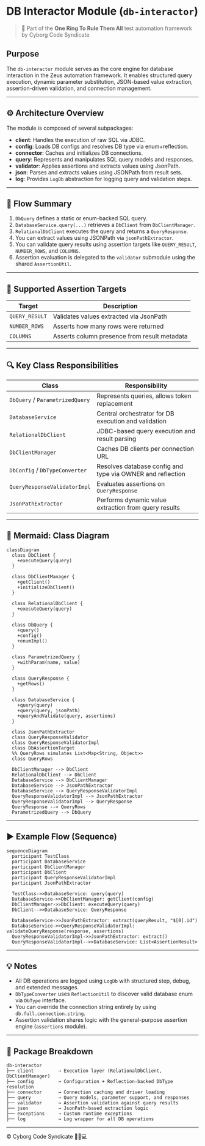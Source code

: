 # DB Interactor Module (`db-interactor`)

> 💍 Part of the **One Ring To Rule Them All** test automation framework by Cyborg Code Syndicate

## Purpose

The `db-interactor` module serves as the core engine for database interaction in the Zeus automation framework. It enables structured query execution, dynamic parameter substitution, JSON-based value extraction, assertion-driven validation, and connection management.

---

## ⚙️ Architecture Overview

The module is composed of several subpackages:

- **client**: Handles the execution of raw SQL via JDBC.
- **config**: Loads DB configs and resolves DB type via enum+reflection.
- **connector**: Caches and initializes DB connections.
- **query**: Represents and manipulates SQL query models and responses.
- **validator**: Applies assertions and extracts values using JsonPath.
- **json**: Parses and extracts values using JSONPath from result sets.
- **log**: Provides `LogDb` abstraction for logging query and validation steps.

---

## 🔁 Flow Summary

1. `DbQuery` defines a static or enum-backed SQL query.
2. `DatabaseService.query(...)` retrieves a `DbClient` from `DbClientManager`.
3. `RelationalDbClient` executes the query and returns a `QueryResponse`.
4. You can extract values using JSONPath via `jsonPathExtractor`.
5. You can validate query results using assertion targets like `QUERY_RESULT`, `NUMBER_ROWS`, and `COLUMNS`.
6. Assertion evaluation is delegated to the `validator` submodule using the shared `AssertionUtil`.

---

## 🧠 Supported Assertion Targets

| Target        | Description                                  |
|---------------|----------------------------------------------|
| `QUERY_RESULT`| Validates values extracted via JsonPath      |
| `NUMBER_ROWS` | Asserts how many rows were returned          |
| `COLUMNS`     | Asserts column presence from result metadata |

---

## 🔍 Key Class Responsibilities

| Class | Responsibility |
|-------|----------------|
| `DbQuery` / `ParametrizedQuery` | Represents queries, allows token replacement |
| `DatabaseService` | Central orchestrator for DB execution and validation |
| `RelationalDbClient` | JDBC-based query execution and result parsing |
| `DbClientManager` | Caches DB clients per connection URL |
| `DbConfig` / `DbTypeConverter` | Resolves database config and type via OWNER and reflection |
| `QueryResponseValidatorImpl` | Evaluates assertions on `QueryResponse` |
| `JsonPathExtractor` | Performs dynamic value extraction from query results |

---

## 🔄 Mermaid: Class Diagram

```mermaid
classDiagram
  class DbClient {
    +executeQuery(query)
  }

  class DbClientManager {
    +getClient()
    +initializeDbClient()
  }

  class RelationalDbClient {
    +executeQuery(query)
  }

  class DbQuery {
    +query()
    +config()
    +enumImpl()
  }

  class ParametrizedQuery {
    +withParam(name, value)
  }

  class QueryResponse {
    +getRows()
  }

  class DatabaseService {
    +query(query)
    +query(query, jsonPath)
    +queryAndValidate(query, assertions)
  }

  class JsonPathExtractor
  class QueryResponseValidator
  class QueryResponseValidatorImpl
  class DbAssertionTarget
  %% QueryRows simulates List<Map<String, Object>>
  class QueryRows
  
  DbClientManager --> DbClient
  RelationalDbClient --> DbClient
  DatabaseService --> DbClientManager
  DatabaseService --> JsonPathExtractor
  DatabaseService --> QueryResponseValidatorImpl
  QueryResponseValidatorImpl --> JsonPathExtractor
  QueryResponseValidatorImpl --> QueryResponse
  QueryResponse --> QueryRows
  ParametrizedQuery --> DbQuery
```

---

## ▶️ Example Flow (Sequence)

```mermaid
sequenceDiagram
  participant TestClass
  participant DatabaseService
  participant DbClientManager
  participant DbClient
  participant QueryResponseValidatorImpl
  participant JsonPathExtractor

  TestClass->>DatabaseService: query(query)
  DatabaseService->>DbClientManager: getClient(config)
  DbClientManager->>DbClient: executeQuery(query)
  DbClient-->>DatabaseService: QueryResponse

  DatabaseService->>JsonPathExtractor: extract(queryResult, "$[0].id")
  DatabaseService->>QueryResponseValidatorImpl: validateQueryResponse(response, assertions)
  QueryResponseValidatorImpl->>JsonPathExtractor: extract()
  QueryResponseValidatorImpl-->>DatabaseService: List<AssertionResult>
```

---

## 💡 Notes

- All DB operations are logged using `LogDb` with structured step, debug, and extended messages.
- `DbTypeConverter` uses `ReflectionUtil` to discover valid database enum via `DbType` interface.
- You can override the connection string entirely by using `db.full.connection.string`.
- Assertion validation shares logic with the general-purpose assertion engine (`assertions` module).

---

## 📁 Package Breakdown

```
db-interactor
├── client         → Execution layer (RelationalDbClient, DbClientManager)
├── config         → Configuration + Reflection-backed DbType resolution
├── connector      → Connection caching and driver loading
├── query          → Query models, parameter support, and responses
├── validator      → Assertion validation against query results
├── json           → JsonPath-based extraction logic
├── exceptions     → Custom runtime exceptions
├── log            → Log wrapper for all DB operations
```

---
© Cyborg Code Syndicate 💍👨💻